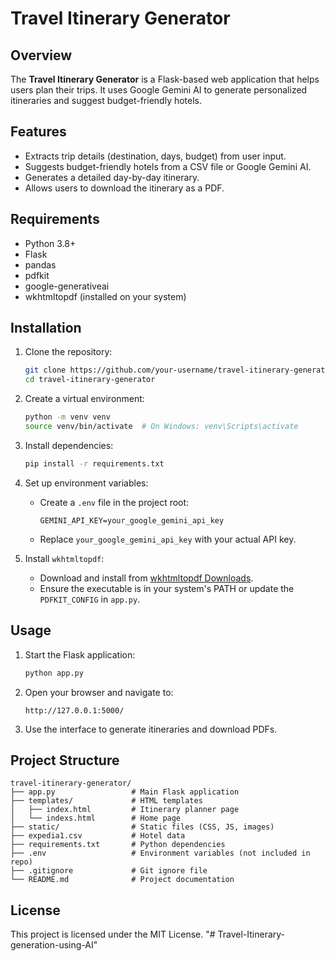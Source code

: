 # Travel Itinerary Generator

## Overview
The **Travel Itinerary Generator** is a Flask-based web application that helps users plan their trips. It uses Google Gemini AI to generate personalized itineraries and suggest budget-friendly hotels.

## Features
- Extracts trip details (destination, days, budget) from user input.
- Suggests budget-friendly hotels from a CSV file or Google Gemini AI.
- Generates a detailed day-by-day itinerary.
- Allows users to download the itinerary as a PDF.

## Requirements
- Python 3.8+
- Flask
- pandas
- pdfkit
- google-generativeai
- wkhtmltopdf (installed on your system)

## Installation
1. Clone the repository:
   ```bash
   git clone https://github.com/your-username/travel-itinerary-generator.git
   cd travel-itinerary-generator
   ```

2. Create a virtual environment:
   ```bash
   python -m venv venv
   source venv/bin/activate  # On Windows: venv\Scripts\activate
   ```

3. Install dependencies:
   ```bash
   pip install -r requirements.txt
   ```

4. Set up environment variables:
   - Create a `.env` file in the project root:
     ```plaintext
     GEMINI_API_KEY=your_google_gemini_api_key
     ```
   - Replace `your_google_gemini_api_key` with your actual API key.

5. Install `wkhtmltopdf`:
   - Download and install from [wkhtmltopdf Downloads](https://wkhtmltopdf.org/downloads.html).
   - Ensure the executable is in your system's PATH or update the `PDFKIT_CONFIG` in `app.py`.

## Usage
1. Start the Flask application:
   ```bash
   python app.py
   ```

2. Open your browser and navigate to:
   ```
   http://127.0.0.1:5000/
   ```

3. Use the interface to generate itineraries and download PDFs.

## Project Structure
```
travel-itinerary-generator/
├── app.py                 # Main Flask application
├── templates/             # HTML templates
│   ├── index.html         # Itinerary planner page
│   └── indexs.html        # Home page
├── static/                # Static files (CSS, JS, images)
├── expedia1.csv           # Hotel data
├── requirements.txt       # Python dependencies
├── .env                   # Environment variables (not included in repo)
├── .gitignore             # Git ignore file
└── README.md              # Project documentation
```

## License
This project is licensed under the MIT License.
"# Travel-Itinerary-generation-using-AI" 
